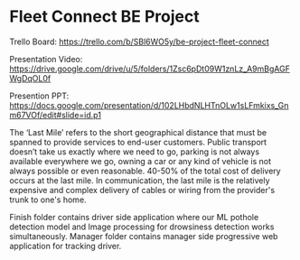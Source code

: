 # Fleet Connect BE Project
Trello Board: https://trello.com/b/SBl6WO5y/be-project-fleet-connect

Presentation Video: https://drive.google.com/drive/u/5/folders/1Zsc6pDt09W1znLz_A9mBgAGFWgDqOL0f

Presention PPT: https://docs.google.com/presentation/d/102LHbdNLHTnOLw1sLFmkixs_Gnm67VOf/edit#slide=id.p1

The ‘Last Mile’ refers to the short geographical distance that must be spanned to provide services to end-user customers.
Public transport doesn’t take us exactly where we need to go, parking is not always available everywhere we go, owning a car or any kind of vehicle is not always possible or even reasonable. 
40-50% of the total cost of delivery occurs at the last mile. In communication, the last mile is the relatively expensive and complex delivery of cables or wiring from the provider's trunk to one's home.

Finish folder contains driver side application where our ML pothole detection model and Image processing for drowsiness detection works simultaneously.
Manager folder contains manager side progressive web application for tracking driver.




